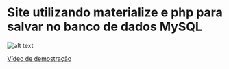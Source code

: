 <h1>Site utilizando materialize e php para salvar no banco de dados MySQL</h1>

![alt text](https://scontent.fcgh30-1.fna.fbcdn.net/v/t1.0-9/98264176_2923877091061905_3627846892248891392_o.jpg?_nc_cat=103&_nc_sid=8024bb&_nc_eui2=AeGqkAdUux1kP53W6PVWsFDGfLefd5Cca-Z8t593kJxr5mvvnK0-lwH83yZ3oENZKtDr4yp9QM77bF1rLdsLqvhV&_nc_ohc=70Y1OKJeG64AX8FdF5Q&_nc_ht=scontent.fcgh30-1.fna&oh=496765a34c8c96b33995e001dcf4ed93&oe=5EE96B52)

<a href=“https://youtu.be/2j57fOHOlvA“>Vídeo de demostração</a>
